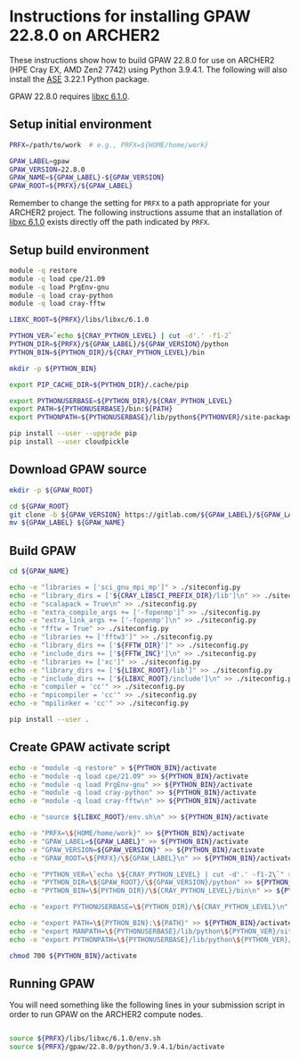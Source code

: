 Instructions for installing GPAW 22.8.0 on ARCHER2
==================================================

These instructions show how to build GPAW 22.8.0 for use on ARCHER2 (HPE Cray EX, AMD Zen2 7742)
using Python 3.9.4.1. The following will also install the [ASE](https://wiki.fysik.dtu.dk/ase/) 3.22.1 Python package.

GPAW 22.8.0 requires [libxc 6.1.0](https://github.com/hpc-uk/build-instructions/tree/main/libs/libxc).


Setup initial environment
-------------------------

```bash
PRFX=/path/to/work  # e.g., PRFX=${HOME/home/work}

GPAW_LABEL=gpaw
GPAW_VERSION=22.8.0
GPAW_NAME=${GPAW_LABEL}-${GPAW_VERSION}
GPAW_ROOT=${PRFX}/${GPAW_LABEL}
```

Remember to change the setting for `PRFX` to a path appropriate for your ARCHER2 project.
The following instructions assume that an installation of [libxc 6.1.0](https://github.com/hpc-uk/build-instructions/blob/main/libs/libxc/build_libxc_6.1.0_archer2_gcc11.md) exists directly
off the path indicated by `PRFX`.


Setup build environment
-----------------------

```bash
module -q restore
module -q load cpe/21.09
module -q load PrgEnv-gnu
module -q load cray-python
module -q load cray-fftw

LIBXC_ROOT=${PRFX}/libs/libxc/6.1.0

PYTHON_VER=`echo ${CRAY_PYTHON_LEVEL} | cut -d'.' -f1-2`
PYTHON_DIR=${PRFX}/${GPAW_LABEL}/${GPAW_VERSION}/python
PYTHON_BIN=${PYTHON_DIR}/${CRAY_PYTHON_LEVEL}/bin

mkdir -p ${PYTHON_BIN}

export PIP_CACHE_DIR=${PYTHON_DIR}/.cache/pip

export PYTHONUSERBASE=${PYTHON_DIR}/${CRAY_PYTHON_LEVEL}
export PATH=${PYTHONUSERBASE}/bin:${PATH}
export PYTHONPATH=${PYTHONUSERBASE}/lib/python${PYTHONVER}/site-packages:${PYTHONPATH}

pip install --user --upgrade pip
pip install --user cloudpickle
```


Download GPAW source
-------------------

```bash
mkdir -p ${GPAW_ROOT}

cd ${GPAW_ROOT}
git clone -b ${GPAW_VERSION} https://gitlab.com/${GPAW_LABEL}/${GPAW_LABEL}.git
mv ${GPAW_LABEL} ${GPAW_NAME}
```


Build GPAW
----------

```bash
cd ${GPAW_NAME}

echo -e "libraries = ['sci_gnu_mpi_mp']" > ./siteconfig.py
echo -e "library_dirs = ['${CRAY_LIBSCI_PREFIX_DIR}/lib']\n" >> ./siteconfig.py
echo -e "scalapack = True\n" >> ./siteconfig.py
echo -e "extra_compile_args += ['-fopenmp']" >> ./siteconfig.py
echo -e "extra_link_args += ['-fopenmp']\n" >> ./siteconfig.py
echo -e "fftw = True" >> ./siteconfig.py
echo -e "libraries += ['fftw3']" >> ./siteconfig.py
echo -e "library_dirs += ['${FFTW_DIR}']" >> ./siteconfig.py
echo -e "include_dirs += ['${FFTW_INC}']\n" >> ./siteconfig.py
echo -e "libraries += ['xc']" >> ./siteconfig.py
echo -e "library_dirs += ['${LIBXC_ROOT}/lib']" >> ./siteconfig.py
echo -e "include_dirs += ['${LIBXC_ROOT}/include']\n" >> ./siteconfig.py
echo -e "compiler = 'cc'" >> ./siteconfig.py
echo -e "mpicompiler = 'cc'" >> ./siteconfig.py
echo -e "mpilinker = 'cc'" >> ./siteconfig.py

pip install --user .
```


Create GPAW activate script
---------------------------

```bash
echo -e "module -q restore" > ${PYTHON_BIN}/activate
echo -e "module -q load cpe/21.09" >> ${PYTHON_BIN}/activate
echo -e "module -q load PrgEnv-gnu" >> ${PYTHON_BIN}/activate
echo -e "module -q load cray-python" >> ${PYTHON_BIN}/activate
echo -e "module -q load cray-fftw\n" >> ${PYTHON_BIN}/activate

echo -e "source ${LIBXC_ROOT}/env.sh\n" >> ${PYTHON_BIN}/activate

echo -e "PRFX=\${HOME/home/work}" >> ${PYTHON_BIN}/activate
echo -e "GPAW_LABEL=${GPAW_LABEL}" >> ${PYTHON_BIN}/activate
echo -e "GPAW_VERSION=${GPAW_VERSION}" >> ${PYTHON_BIN}/activate
echo -e "GPAW_ROOT=\${PRFX}/\${GPAW_LABEL}\n" >> ${PYTHON_BIN}/activate

echo -e "PYTHON_VER=\`echo \${CRAY_PYTHON_LEVEL} | cut -d'.' -f1-2\`" >> ${PYTHON_BIN}/activate
echo -e "PYTHON_DIR=\${GPAW_ROOT}/\${GPAW_VERSION}/python" >> ${PYTHON_BIN}/activate
echo -e "PYTHON_BIN=\${PYTHON_DIR}/\${CRAY_PYTHON_LEVEL}/bin\n" >> ${PYTHON_BIN}/activate

echo -e "export PYTHONUSERBASE=\${PYTHON_DIR}/\${CRAY_PYTHON_LEVEL}\n" >> ${PYTHON_BIN}/activate

echo -e "export PATH=\${PYTHON_BIN}:\${PATH}" >> ${PYTHON_BIN}/activate
echo -e "export MANPATH=\${PYTHONUSERBASE}/lib/python\${PYTHON_VER}/site-packages:\${PYTHONPATH}" >> ${PYTHON_BIN}/activate
echo -e "export PYTHONPATH=\${PYTHONUSERBASE}/lib/python\${PYTHON_VER}/site-packages:\${PYTHONPATH}" >> ${PYTHON_BIN}/activate

chmod 700 ${PYTHON_BIN}/activate
```


Running GPAW
------------

You will need something like the following lines in your submission script in order
to run GPAW on the ARCHER2 compute nodes.

```bash

source ${PRFX}/libs/libxc/6.1.0/env.sh
source ${PRFX}/gpaw/22.8.0/python/3.9.4.1/bin/activate

```
